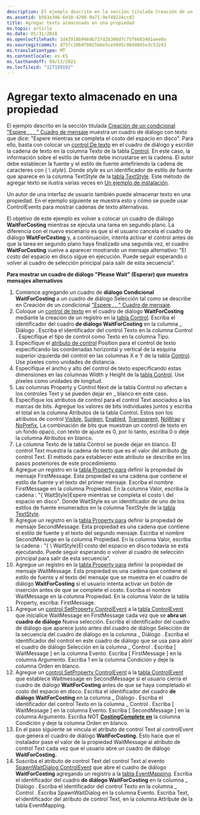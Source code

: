 ```yaml
---
description: El ejemplo descrito en la sección titulada Creación de un &\# condicional 0034; Espera.
ms.assetid: b563e306-6d10-4298-9a71-9e749224ccd2
title: Agregar texto almacenado en una propiedad
ms.topic: article
ms.date: 05/31/2018
ms.openlocfilehash: 1d43910b946db737d2b306d7c75f6683401eee0a
ms.sourcegitcommit: d75fc10b9f0825bbe5ce5045c90d4045e3c53243
ms.translationtype: MT
ms.contentlocale: es-ES
ms.lasthandoff: 09/13/2021
ms.locfileid: "127159192"
---
```

# <a name="adding-text-stored-in-a-property"></a>Agregar texto almacenado en una propiedad

El ejemplo descrito en la sección titulada [Creación de un condicional "Espere . . . " Cuadro de mensaje](authoring-a-conditional-please-wait-------message-box.md) muestra un cuadro de diálogo con texto que dice: "Espere mientras se completa el costo del espacio en disco". Para ello, basta con colocar un [control De texto](text-control.md) en el cuadro de diálogo y escribir la cadena de texto en la columna Texto de la tabla [Control](control-table.md). En este caso, la información sobre el estilo de fuente debe incrustarse en la cadena. El autor debe establecer la fuente y el estilo de fuente antefiriendo la cadena de caracteres con { \\ *style*}. Donde *style* es un identificador de estilo de fuente que aparece en la columna TextStyle de la [tabla TextStyle](textstyle-table.md). Este método de agregar texto se ilustra varias veces en [Un ejemplo de instalación](an-installation-example.md).

Un autor de una interfaz de usuario también puede almacenar texto en una propiedad. En el ejemplo siguiente se muestra esto y cómo se puede usar ControlEvents para mostrar cadenas de texto alternativas.

El objetivo de este ejemplo es volver a colocar un cuadro de diálogo **WaitForCosting** mientras se ejecuta una tarea en segundo plano. La diferencia con el nuevo escenario es que si el usuario cancela el cuadro de diálogo **WaitForCosting** y, a continuación, intenta activar el control antes de que la tarea en segundo plano haya finalizado una segunda vez, el cuadro **WaitForCosting** vuelve a aparecer mostrando un mensaje alternativo: "El costo del espacio en disco sigue en ejecución. Puede seguir esperando o volver al cuadro de selección principal para salir de esta secuencia".

**Para mostrar un cuadro de diálogo "Please Wait" (Esperar) que muestra mensajes alternativos**

1.  Comience agregando un cuadro de **diálogo Condicional WaitForCosting** a un cuadro de diálogo Selección tal como se describe en Creación de un condicional ["Espere . . " Cuadro de mensaje](authoring-a-conditional-please-wait-------message-box.md).
2.  Coloque un [control de texto](text-control.md) en el cuadro de diálogo **WaitForCosting** mediante la creación de un registro en la [tabla Control](control-table.md). Escriba el identificador del cuadro **de diálogo WaitForCosting** en la columna \_ Diálogo . Escriba el identificador del control Texto en la columna Control . Especifique el tipo de control como Texto en la columna Tipo.
3.  Especifique el [atributo de control](position-control-attribute.md) Position para el control de texto especificando las coordenadas horizontal y vertical de la esquina superior izquierda del control en las columnas X e Y de la tabla [Control](control-table.md). Use píxeles como unidades de distancia.
4.  Especifique el ancho y alto del control de texto especificando estas dimensiones en las columnas Width y Height de la [tabla Control](control-table.md). Use píxeles como unidades de longitud.
5.  Las columnas Property y Control Next de la tabla Control no afectan a los controles Text y se pueden dejar en \_ blanco en este caso.
6.  Especifique los atributos de control para el control Text asociados a las marcas de bits. Agregue los valores de bits individuales juntos y escriba el total en la columna Atributos de la tabla Control. Estos son los atributos de control [Visible,](visible-control-attribute.md) [Sunken](sunken-control-attribute.md), [Enabled](enabled-control-attribute.md), [Transparent,](transparent-control-attribute.md) [NoWrap](nowrap-control-attribute.md) [y NoPrefix.](noprefix-control-attribute.md) La combinación de bits que muestran un control de texto en un fondo opaco, con texto de ajuste es 0, por lo tanto, escriba 0 o deje la columna Atributos en blanco.
7.  La columna Texto de la tabla Control se puede dejar en blanco. El control Text muestra la cadena de texto que es el valor del atributo [de](text-control-attribute.md) control Text. El método para establecer este atributo se describe en los pasos posteriores de este procedimiento.
8.  Agregue un registro en la [tabla Property para](property-table.md) definir la propiedad de mensaje FirstMessage. Esta propiedad es una cadena que contiene el estilo de fuente y el texto del primer mensaje. Escriba el nombre FirstMessage en la columna Propiedad. En la columna Valor, escriba la cadena : "{ WaitStyle}Espere mientras se completa el costo \\ del espacio en disco". Donde WaitStyle es un identificador de uno de los estilos de fuente enumerados en la columna TextStyle de la [tabla TextStyle](textstyle-table.md).
9.  Agregue un registro en la [tabla Property para](property-table.md) definir la propiedad de mensaje SecondMessage. Esta propiedad es una cadena que contiene el estilo de fuente y el texto del segundo mensaje. Escriba el nombre SecondMessage en la columna Propiedad. En la columna Valor, escriba la cadena : "{ \\ WaitStyle}El costo del espacio en disco todavía se está ejecutando. Puede seguir esperando o volver al cuadro de selección principal para salir de esta secuencia".
10. Agregue un registro en la [tabla Property para](property-table.md) definir la propiedad de mensaje WaitMessage. Esta propiedad es una cadena que contiene el estilo de fuente y el texto del mensaje que se muestra en el cuadro de diálogo **WaitForCosting** si el usuario intenta activar un botón de inserción antes de que se complete el costo. Escriba el nombre WaitMessage en la columna Propiedad. En la columna Valor de la tabla Property, escriba: FirstMessage.
11. Agregue un [control SetProperty ControlEvent](setproperty-controlevent.md) a la [tabla ControlEvent](controlevent-table.md) que inicialice WaitMessage en FirstMessage cada vez que se **abra un cuadro de diálogo** Nueva selección. Escriba el identificador del cuadro de diálogo que aparece justo antes del cuadro de diálogo Selección de la secuencia del cuadro de diálogo en la columna \_ Diálogo . Escriba el identificador del control en este cuadro de diálogo que se usa para abrir el cuadro de diálogo Selección en la columna \_ Control . Escriba \[ WaitMessage \] en la columna Evento. Escriba \[ FirstMessage \] en la columna Argumento. Escriba 1 en la columna Condición y deje la columna Orden en blanco.
12. Agregue un [control SetProperty ControlEvent](setproperty-controlevent.md) a la [tabla ControlEvent](controlevent-table.md) que establece Waitmessage en SecondMessage si el usuario cierra el cuadro de diálogo **WaitForCosting** antes de que se haya completado el costo del espacio en disco. Escriba el identificador del cuadro **de diálogo WaitForCosting** en la columna \_ Diálogo . Escriba el identificador del control Texto en la columna \_ Control . Escriba \[ WaitMessage \] en la columna Evento. Escriba \[ SecondMessage \] en la columna Argumento. Escriba NOT [**CostingComplete en**](costingcomplete.md) la columna Condición y deje la columna Orden en blanco.
13. En el paso siguiente se vincula el atributo de control Text al controlEvent que genera el cuadro de diálogo **WaitForCosting.** Esto hace que el instalador pase el valor de la propiedad WaitMessage al atributo de control Text cada vez que el usuario abre un cuadro de diálogo **WaitForCosting.**
14. Suscriba el atributo de control Text del control Text al evento [SpawnWaitDialog ControlEvent](spawnwaitdialog-controlevent.md) que abre el cuadro de diálogo **WaitForCosting** agregando un registro a la [tabla EventMapping](eventmapping-table.md). Escriba el identificador del cuadro **de diálogo WaitForCosting** en la columna \_ Diálogo . Escriba el identificador del control Texto en la columna \_ Control . Escriba SpawnWaitDialog en la columna Evento. Escriba Text, el identificador del atributo de control Text, en la columna Attribute de la tabla EventMapping.

 

 



